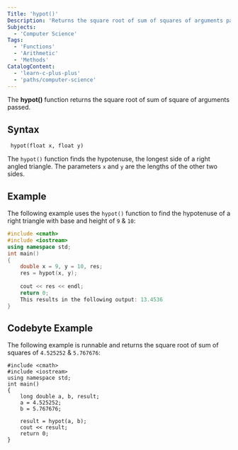 ```yaml
---
Title: 'hypot()'
Description: 'Returns the square root of sum of squares of arguments passed.'
Subjects:
  - 'Computer Science'
Tags:
  - 'Functions'
  - 'Arithmetic'
  - 'Methods'
CatalogContent:
  - 'learn-c-plus-plus'
  - 'paths/computer-science'
---
```


The **hypot()** function returns the square root of sum of square of arguments passed.

## Syntax

```pseudo
 hypot(float x, float y)
```

The `hypot()` function finds the hypotenuse, the longest side of a right angled triangle. The parameters `x` and `y` are the lengths of the other two sides.

## Example

The following example uses the `hypot()` function to find the hypotenuse of a right triangle with base and height of `9` & `10`:

```cpp
#include <cmath>
#include <iostream>
using namespace std;
int main()
{
    double x = 9, y = 10, res;
    res = hypot(x, y);
  
    cout << res << endl;
    return 0;
    This results in the following output: 13.4536
}
```

## Codebyte Example

The following example is runnable and returns the square root of sum of squares of `4.525252` & `5.767676`:

```codebyte/cpp
#include <cmath>
#include <iostream>
using namespace std;
int main()
{
    long double a, b, result;
    a = 4.525252;
    b = 5.767676;
  
    result = hypot(a, b);
    cout << result;
    return 0;
}
```
